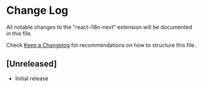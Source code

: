 # Change Log

All notable changes to the "react-i18n-next" extension will be documented in this file.

Check [Keep a Changelog](http://keepachangelog.com/) for recommendations on how to structure this file.

## [Unreleased]

- Initial release